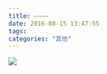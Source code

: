 ```yaml
---
title: ————
date: 2016-08-15 13:47:55
tags:
categories: "其他"
---
```


![](http://oahn3ma56.bkt.clouddn.com/stock-photo-153550931.jpg?attname=&e=1471502993&token=lGq_mWJxwQrl9lgQwTiTTSxveA2YAOi7J1rjkNfX:YIwH0KCDKlIEm0IckiNj0Pd0hkU)

